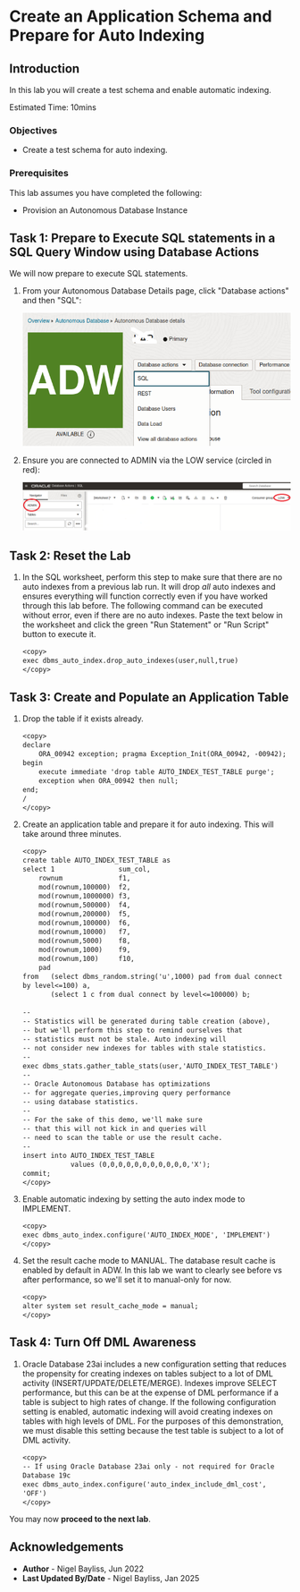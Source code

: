 # Create an Application Schema and Prepare for Auto Indexing

## Introduction

In this lab you will create a test schema and enable automatic indexing.

Estimated Time: 10mins

### Objectives
- Create a test schema for auto indexing.

### Prerequisites
This lab assumes you have completed the following:

- Provision an Autonomous Database Instance

## Task 1: Prepare to Execute SQL statements in a SQL Query Window using Database Actions 

We will now prepare to execute SQL statements. 


1. From your Autonomous Database Details page, click "Database actions" and then "SQL":

	![Invoke SQL Query Window](./images/setup-1.png)

2. Ensure you are connected to ADMIN via the LOW service (circled in red):	

	![Check Connection Settings](./images/setup-2.png)

## Task 2: Reset the Lab

1. In the SQL worksheet, perform this step to make sure that there are no auto indexes from a previous lab run. It will drop _all_ auto indexes and ensures everything will function correctly even if you have worked through this lab before. The following command can be executed without error, even if there are no auto indexes. Paste the text below in the worksheet and click the green "Run Statement" or "Run Script" button to execute it.

	```
	<copy>
	exec dbms_auto_index.drop_auto_indexes(user,null,true)
	</copy>
	```

## Task 3: Create and Populate an Application Table

1. Drop the table if it exists already.

    ```
	<copy>
	declare
		ORA_00942 exception; pragma Exception_Init(ORA_00942, -00942);
	begin
		execute immediate 'drop table AUTO_INDEX_TEST_TABLE purge';
		exception when ORA_00942 then null;
	end;
	/
	</copy>
	```

2. Create an application table and prepare it for auto indexing. This will take around three minutes.

	```
	<copy>
	create table AUTO_INDEX_TEST_TABLE as
	select 1                sum_col,
		rownum              f1,
		mod(rownum,100000)  f2,
		mod(rownum,1000000) f3,
		mod(rownum,500000)  f4,
		mod(rownum,200000)  f5,
		mod(rownum,100000)  f6,
		mod(rownum,10000)   f7,
		mod(rownum,5000)    f8,
		mod(rownum,1000)    f9,
		mod(rownum,100)     f10,
		pad
	from   (select dbms_random.string('u',1000) pad from dual connect by level<=100) a,
	       (select 1 c from dual connect by level<=100000) b;
	
	--
	-- Statistics will be generated during table creation (above), 
	-- but we'll perform this step to remind ourselves that 
	-- statistics must not be stale. Auto indexing will
	-- not consider new indexes for tables with stale statistics.
	--
	exec dbms_stats.gather_table_stats(user,'AUTO_INDEX_TEST_TABLE')
	--
	-- Oracle Autonomous Database has optimizations 
	-- for aggregate queries,improving query performance
	-- using database statistics.
	--
	-- For the sake of this demo, we'll make sure 
	-- that this will not kick in and queries will
	-- need to scan the table or use the result cache.
	--
	insert into AUTO_INDEX_TEST_TABLE 
	            values (0,0,0,0,0,0,0,0,0,0,0,'X');
	commit;
	</copy>

	```

3.  Enable automatic indexing by setting the auto index mode to IMPLEMENT.
	
	```
	<copy>
	exec dbms_auto_index.configure('AUTO_INDEX_MODE', 'IMPLEMENT')
	</copy>
	```    	

4.  Set the result cache mode to MANUAL. The database result cache is enabled by default in ADW. In this lab we want to clearly see before vs after performance, so we'll set it to manual-only for now.
	
	```
	<copy>
	alter system set result_cache_mode = manual;
	</copy>
	```    	

## Task 4: Turn Off DML Awareness

1. Oracle Database 23ai includes a new configuration setting that reduces the propensity for creating indexes on tables subject to a lot of DML activity (INSERT/UPDATE/DELETE/MERGE). Indexes improve SELECT performance, but this can be at the expense of DML performance if a table is subject to high rates of change. If the following configuration setting is enabled, automatic indexing will avoid creating indexes on tables with high levels of DML. For the purposes of this demonstration, we must disable this setting because the test table is subject to a lot of DML activity.

	```
	<copy>
	-- If using Oracle Database 23ai only - not required for Oracle Database 19c
	exec dbms_auto_index.configure('auto_index_include_dml_cost', 'OFF')
	</copy>
	```

You may now **proceed to the next lab**.

## Acknowledgements
* **Author** - Nigel Bayliss, Jun 2022
* **Last Updated By/Date** - Nigel Bayliss, Jan 2025
